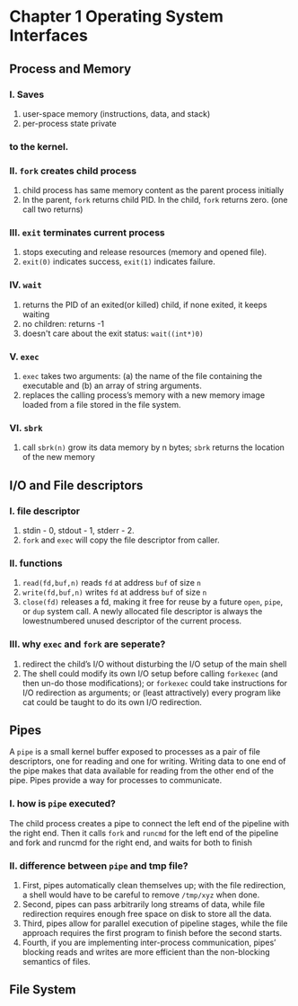 # Chapter 1 Operating System Interfaces
## Process and Memory
### I. Saves
1. user-space memory (instructions, data, and stack) 
2. per-process state private 
### to the kernel.
### II. `fork` creates child process
1. child process has same memory content as the parent process initially
2. In the parent, `fork` returns child PID. In the child, `fork` returns zero. (one call two returns)
### III. `exit` terminates current process
1. stops executing and release resources (memory and opened file).
2. `exit(0)` indicates success, `exit(1)` indicates failure.
### IV. `wait`
1. returns the PID of an exited(or killed) child, if none exited, it keeps waiting
2. no children: returns -1
3. doesn't care about the exit status: `wait((int*)0)`
### V. `exec`
1. `exec` takes two arguments: (a) the name of the file containing the
executable and (b) an array of string arguments.
2.  replaces the calling process’s memory with a new memory image loaded
from a file stored in the file system.
### VI. `sbrk`
1. call `sbrk(n)` grow its data memory by n bytes; `sbrk` returns the location of the new memory
## I/O and File descriptors
### I. file descriptor
1. stdin - 0, stdout - 1, stderr - 2.
2. `fork` and `exec` will copy the file descriptor from caller.
### II. functions 
1. `read(fd,buf,n)` reads `fd` at address `buf` of size `n`
2. `write(fd,buf,n)` writes `fd` at address `buf` of size `n`
3. `close(fd)` releases a fd, making it free for reuse by a future `open`, `pipe`, or `dup` system call. A newly allocated file descriptor is always the lowestnumbered unused descriptor of the current process.
### III. why `exec` and `fork` are seperate?
1.  redirect the child’s I/O without disturbing the I/O setup of the main
shell
2. The shell could modify its own I/O setup before calling `forkexec` (and then un-do those modifications); or `forkexec` could take instructions for I/O redirection as arguments; or (least attractively) every program like cat could
be taught to do its own I/O redirection.
## Pipes
A `pipe` is a small kernel buffer exposed to processes as a pair of file 
descriptors, one for reading and one for writing. Writing data to one end of the pipe makes that data available for reading from 
the other end of the pipe. Pipes provide a way for processes to communicate.
### I. how is `pipe` executed?
The child process creates a pipe to connect the left end of the
pipeline with the right end. Then it calls `fork` and `runcmd` for the left end of the pipeline and
fork and runcmd for the right end, and waits for both to finish
### II. difference between `pipe` and tmp file?
1. First, pipes automatically clean themselves up; with the file redirection, 
a shell would have to be careful to remove `/tmp/xyz` when done. 
2. Second, pipes can pass arbitrarily long streams of data, while file redirection requires enough free space on disk to store all the data. 
3. Third, pipes allow for parallel execution of pipeline stages, while the file
approach requires the first program to finish before the second starts. 
4. Fourth, if you are implementing inter-process communication, pipes’ blocking reads and writes are more efficient than the non-blocking semantics of files.
## File System
